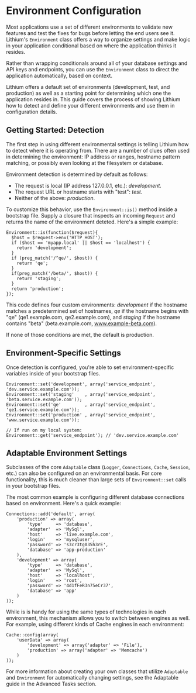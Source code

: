 # Environment Configuration

Most applications use a set of different environments to validate new features and test the fixes for bugs before letting the end users see it. Lithium's `Environment` class offers a way to organize settings and make logic in your application conditional based on where the application thinks it resides.

Rather than wrapping conditionals around all of your database settings and API keys and endpoints, you can use the `Environment` class to direct the application automatically, based on context.

Lithium offers a default set of environments (development, test, and production) as well as a starting point for determining which one the application resides in. This guide covers the process of showing Lithium how to detect and define your different environments and use them in configuration details.

## Getting Started: Detection

The first step in using different environmental settings is telling Lithium how to detect where it is operating from. There are a number of clues often used in determining the environment: IP address or ranges, hostname pattern matching, or possibly even looking at the filesystem or database.

Environment detection is determined by default as follows:

 * The request is local (IP address 127.0.0.1, etc.): _development_.
 * The request URL or hostname starts with "test": _test_.
 * Neither of the above: _production_.

To customize this behavior, use the `Environment::is()` method inside a bootstrap file. Supply a closure that inspects an incoming `Request` and returns the name of the environment deteted. Here's a simple example:

```
Environment::is(function($request){
  $host = $request->env('HTTP_HOST');
  if ($host == 'myapp.local' || $host == 'localhost') {
    return 'development';
  }
  if (preg_match('/^qe/', $host)) {
    return 'qe';
  }
  if(preg_match('/beta/', $host)) {
    return 'staging';
  }
  return 'production';
});
```

This code defines four custom environments: _development_ if the hostname matches a predetermined set of hostnames, _qe_ if the hostname begins with "qe" (qe1.example.com, qe2.example.com), and _staging_ if the hostname contains "beta" (beta.example.com, www.example-beta.com).

If none of those conditions are met, the default is production.

## Environment-Specific Settings

Once detection is configured, you're able to set environment-specific variables inside of your bootstrap files.

```
Environment::set('development', array('service_endpoint', 'dev.service.example.com'));
Environment::set('staging'    , array('service_endpoint', 'beta.service.example.com'));
Environment::set('qe'         , array('service_endpoint', 'qe1.service.example.com'));
Environment::set('production' , array('service_endpoint', 'www.service.example.com'));

// If run on my local system:
Environment::get('service_endpoint'); // 'dev.service.example.com'
```

## Adaptable Environment Settings

Subclasses of the core `Adaptable` class (`Logger`, `Connections`, `Cache`, `Session`, etc.) can also be configured on an environmental basis. For core functionality, this is much cleaner than large sets of `Environment::set` calls in your bootstrap files.

The most common example is configuring different database connections based on environment. Here's a quick example:

```
Connections::add('default', array(
    'production' => array(
        'type'     => 'database',
        'adapter'  => 'MySql',
        'host'     => 'live.example.com',
        'login'    => 'mysqluser',
        'password' => 's3cr3tg035h3rE',
        'database' => 'app-production'
    ),
    'development' => array(
        'type'     => 'database',
        'adapter'  => 'MySql',
        'host'     => 'localhost',
        'login'    => 'root',
        'password' => '4d1fFeR3n75eCr37',
        'database' => 'app'
    )
));
```

While is is handy for using the same types of technologies in each environment, this mechanism allows you to switch between engines as well. For example, using different kinds of Cache engines in each environment:

```
Cache::config(array(
    'userData' => array(
        'development' => array('adapter' => 'File'),
        'production' => array('adapter' => 'Memcache')
    )
));
```

For more information about creating your own classes that utilize `Adaptable` and `Environment` for automatically changing settings, see the Adaptable guide in the Advanced Tasks section.
